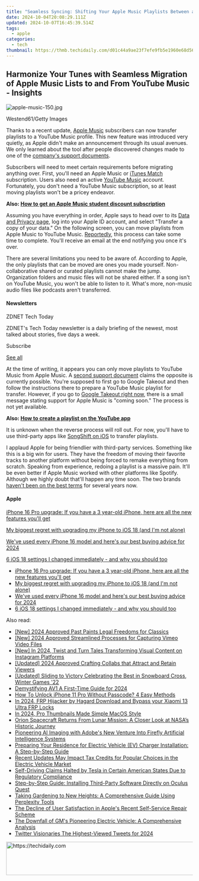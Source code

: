 ```yaml
---
title: "Seamless Syncing: Shifting Your Apple Music Playlists Between and Back From YouTube Music - Insights & Tips"
date: 2024-10-04T20:08:29.111Z
updated: 2024-10-07T16:45:39.514Z
tags:
  - apple
categories:
  - tech
thumbnail: https://thmb.techidaily.com/d01c44a9ae23f7efe9fb5e1960e68d56b4d2035c87f626ffb448d9a10326cec7.png
---
```


## Harmonize Your Tunes with Seamless Migration of Apple Music Lists to and From YouTube Music - Insights

![apple-music-150.jpg](https://www.zdnet.com/a/img/resize/b6d49fdfe8a50f13ca9d995457fbf818642c8052/2023/05/11/5e45caf5-4ee2-443b-ab1d-b8d894f0c1d1/gettyimages-1032830898.jpg?auto=webp&width=1280)

Westend61/Getty Images

Thanks to a recent update, [Apple Music](https://music.apple.com/us/subscribe) subscribers can now transfer playlists to a YouTube Music profile. This new feature was introduced very quietly, as Apple didn't make an announcement through its usual avenues. We only learned about the tool after people discovered changes made to one of the [company's support documents](https://support.apple.com/en-us/120030).

Subscribers will need to meet certain requirements before migrating anything over. First, you'll need an Apple Music or [iTunes Match](https://support.apple.com/en-us/108935) subscription. Users also need an active [YouTube Music](https://music.youtube.com/) account. Fortunately, you don't need a YouTube Music subscription, so at least moving playlists won't be a pricey endeavor. 

**Also: [How to get an Apple Music student discount subscription](https://www.zdnet.com/home-and-office/home-entertainment/how-to-get-an-apple-music-student-discount-subscription/)**

Assuming you have everything in order, Apple says to head over to its [Data and Privacy page](https://privacy.apple.com/), log into your Apple ID account, and select "Transfer a copy of your data." On the following screen, you can move playlists from Apple Music to YouTube Music. [Reportedly](https://appleinsider.com/articles/24/08/27/switching-to-youtube-music-gets-easier-with-new-apple-music-playlist-export-tool#link={), this process can take some time to complete. You'll receive an email at the end notifying you once it's over.

There are several limitations you need to be aware of. According to Apple, the only playlists that can be moved are ones you made yourself. Non-collaborative shared or curated playlists cannot make the jump. Organization folders and music files will not be shared either. If a song isn't on YouTube Music, you won't be able to listen to it. What's more, non-music audio files like podcasts aren't transferred. 

#### Newsletters

ZDNET Tech Today

ZDNET's Tech Today newsletter is a daily briefing of the newest, most talked about stories, five days a week.

 Subscribe

[See all](https://www.zdnet.com/newsletters/)

At the time of writing, it appears you can only move playlists to YouTube Music from Apple Music. A [second support document](https://support.apple.com/en-us/107776#link={) claims the opposite is currently possible. You're supposed to first go to Google Takeout and then follow the instructions there to prepare a YouTube Music playlist for transfer. However, if you go to [Google Takeout right now](https://takeout.google.com/takeout/transfer/custom/youtube?pli=1#link={), there is a small message stating support for Apple Music is "coming soon." The process is not yet available.

**Also: [How to create a playlist on the YouTube app](https://www.zdnet.com/home-and-office/home-entertainment/how-to-create-a-playlist-on-the-youtube-app/)**

It is unknown when the reverse process will roll out. For now, you'll have to use third-party apps like [SongShift on iOS](https://apps.apple.com/us/app/songshift/id1097974566) to transfer playlists. 

I applaud Apple for being friendlier with third-party services. Something like this is a big win for users. They have the freedom of moving their favorite tracks to another platform without being forced to remake everything from scratch. Speaking from experience, redoing a playlist is a massive pain. It'll be even better if Apple Music worked with other platforms like Spotify. Although we highly doubt that'll happen any time soon. The two brands [haven't been on the best terms](https://timetoplayfair.com/) for several years now.

#### Apple

[iPhone 16 Pro upgrade: If you have a 3 year-old iPhone, here are all the new features you'll get](https://www.zdnet.com/article/iphone-16-pro-and-pro-max-hands-on/ "iPhone 16 Pro upgrade: If you have a 3 year-old iPhone, here are all the new features you'll get")

[My biggest regret with upgrading my iPhone to iOS 18 (and I'm not alone)](https://www.zdnet.com/article/my-biggest-regret-with-upgrading-my-iphone-to-ios-18-and-im-not-alone/ "My biggest regret with upgrading my iPhone to iOS 18 (and I'm not alone)")

[We've used every iPhone 16 model and here's our best buying advice for 2024](https://www.zdnet.com/article/iphone-16-pro-max-buying-advice-2024/ "We've used every iPhone 16 model and here's our best buying advice for 2024")

[6 iOS 18 settings I changed immediately - and why you should too](https://www.zdnet.com/article/6-ios-18-settings-i-changed-immediately-and-why-you-should-too/ "6 iOS 18 settings I changed immediately - and why you should too")

* [iPhone 16 Pro upgrade: If you have a 3 year-old iPhone, here are all the new features you'll get](https://www.zdnet.com/article/iphone-16-pro-and-pro-max-hands-on/ "iPhone 16 Pro upgrade: If you have a 3 year-old iPhone, here are all the new features you'll get")
* [My biggest regret with upgrading my iPhone to iOS 18 (and I'm not alone)](https://www.zdnet.com/article/my-biggest-regret-with-upgrading-my-iphone-to-ios-18-and-im-not-alone/ "My biggest regret with upgrading my iPhone to iOS 18 (and I'm not alone)")
* [We've used every iPhone 16 model and here's our best buying advice for 2024](https://www.zdnet.com/article/iphone-16-pro-max-buying-advice-2024/ "We've used every iPhone 16 model and here's our best buying advice for 2024")
* [6 iOS 18 settings I changed immediately - and why you should too](https://www.zdnet.com/article/6-ios-18-settings-i-changed-immediately-and-why-you-should-too/ "6 iOS 18 settings I changed immediately - and why you should too")

<ins class="adsbygoogle"
     style="display:block"
     data-ad-format="autorelaxed"
     data-ad-client="ca-pub-7571918770474297"
     data-ad-slot="1223367746"></ins>

<ins class="adsbygoogle"
     style="display:block"
     data-ad-client="ca-pub-7571918770474297"
     data-ad-slot="8358498916"
     data-ad-format="auto"
     data-full-width-responsive="true"></ins>

<span class="atpl-alsoreadstyle">Also read:</span>
<div><ul>
<li><a href="https://fox-boxes.techidaily.com/new-2024-approved-past-paints-legal-freedoms-for-classics/"><u>[New] 2024 Approved Past Paints Legal Freedoms for Classics</u></a></li>
<li><a href="https://screen-recording.techidaily.com/new-2024-approved-streamlined-processes-for-capturing-vimeo-video-files/"><u>[New] 2024 Approved Streamlined Processes for Capturing Vimeo Video Files</u></a></li>
<li><a href="https://instagram-video-recordings.techidaily.com/new-in-2024-twist-and-turn-tales-transforming-visual-content-on-instagram-platforms/"><u>[New] In 2024, Twist and Turn Tales Transforming Visual Content on Instagram Platforms</u></a></li>
<li><a href="https://youtube-lab.techidaily.com/ed-2024-approved-crafting-collabs-that-attract-and-retain-viewers/"><u>[Updated] 2024 Approved Crafting Collabs that Attract and Retain Viewers</u></a></li>
<li><a href="https://fox-friendly.techidaily.com/updated-sliding-to-victory-celebrating-the-best-in-snowboard-cross-winter-games-22/"><u>[Updated] Sliding to Victory Celebrating the Best in Snowboard Cross, Winter Games '22</u></a></li>
<li><a href="https://fox-blue.techidaily.com/demystifying-av1-a-first-time-guide-for-2024/"><u>Demystifying AV1 A First-Time Guide for 2024</u></a></li>
<li><a href="https://ios-unlock.techidaily.com/how-to-unlock-iphone-11-pro-without-passcode-4-easy-methods-by-drfone-ios/"><u>How To Unlock iPhone 11 Pro Without Passcode? 4 Easy Methods</u></a></li>
<li><a href="https://bypass-frp.techidaily.com/in-2024-frp-hijacker-by-hagard-download-and-bypass-your-xiaomi-13-ultra-frp-locks-by-drfone-android/"><u>In 2024, FRP Hijacker by Hagard Download and Bypass your Xiaomi 13 Ultra FRP Locks</u></a></li>
<li><a href="https://youtube-stream.techidaily.com/in-2024-pro-thumbnails-made-simple-macos-style/"><u>In 2024, Pro Thumbnails Made Simple MacOS Style</u></a></li>
<li><a href="https://tech-renaissance.techidaily.com/orion-spacecraft-returns-from-lunar-mission-a-closer-look-at-nasas-historic-journey/"><u>Orion Spacecraft Returns From Lunar Mission: A Closer Look at NASA’s Historic Journey</u></a></li>
<li><a href="https://tech-renaissance.techidaily.com/pioneering-ai-imaging-with-adobes-new-venture-into-firefly-artificial-intelligence-systems/"><u>Pioneering AI Imaging with Adobe's New Venture Into Firefly Artificial Intelligence Systems</u></a></li>
<li><a href="https://tech-renaissance.techidaily.com/preparing-your-residence-for-electric-vehicle-ev-charger-installation-a-step-by-step-guide/"><u>Preparing Your Residence for Electric Vehicle (EV) Charger Installation: A Step-by-Step Guide</u></a></li>
<li><a href="https://tech-renaissance.techidaily.com/recent-updates-may-impact-tax-credits-for-popular-choices-in-the-electric-vehicle-market/"><u>Recent Updates May Impact Tax Credits for Popular Choices in the Electric Vehicle Market</u></a></li>
<li><a href="https://tech-renaissance.techidaily.com/self-driving-claims-halted-by-tesla-in-certain-american-states-due-to-regulatory-compliance/"><u>Self-Driving Claims Halted by Tesla in Certain American States Due to Regulatory Compliance</u></a></li>
<li><a href="https://tech-renaissance.techidaily.com/step-by-step-guide-installing-third-party-software-directly-on-oculus-quest/"><u>Step-by-Step Guide: Installing Third-Party Software Directly on Oculus Quest</u></a></li>
<li><a href="https://tech-renaissance.techidaily.com/taking-gardening-to-new-heights-a-comprehensive-guide-using-perplexity-tools/"><u>Taking Gardening to New Heights: A Comprehensive Guide Using Perplexity Tools</u></a></li>
<li><a href="https://tech-renaissance.techidaily.com/the-decline-of-user-satisfaction-in-apples-recent-self-service-repair-scheme/"><u>The Decline of User Satisfaction in Apple's Recent Self-Service Repair Scheme</u></a></li>
<li><a href="https://tech-renaissance.techidaily.com/the-downfall-of-gms-pioneering-electric-vehicle-a-comprehensive-analysis/"><u>The Downfall of GM's Pioneering Electric Vehicle: A Comprehensive Analysis</u></a></li>
<li><a href="https://twitter-clips.techidaily.com/twitter-visionaries-the-highest-viewed-tweets-for-2024/"><u>Twitter Visionaries The Highest-Viewed Tweets for 2024</u></a></li>
</ul></div>

<!-- affiliate ads begin -->
<a href="https://appsumo.8odi.net/c/5597632/2118311/7443" target="_top" id="2118311">
  <img src="//a.impactradius-go.com/display-ad/7443-2118311" border="0" alt="https://techidaily.com" width="728" height="90"/>
</a>
<img height="0" width="0" src="https://appsumo.8odi.net/i/5597632/2118311/7443" style="position:absolute;visibility:hidden;" border="0" />
<!-- affiliate ads end -->

